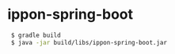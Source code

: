 ippon-spring-boot
=================
```sh
 $ gradle build
 $ java -jar build/libs/ippon-spring-boot.jar